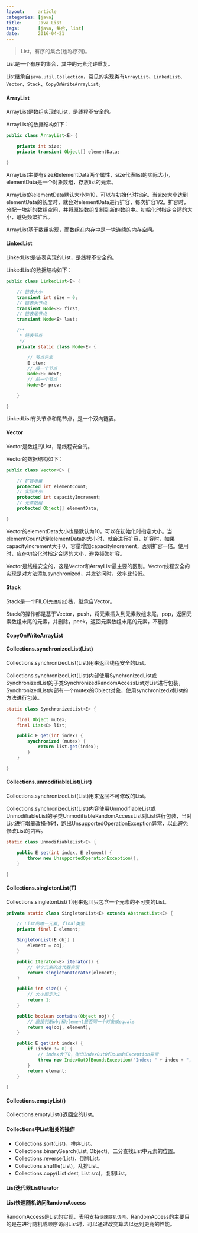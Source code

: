 ```yaml
---
layout:     article
categories: [java]
title:      Java List
tags:       [java, 集合, list]
date:       2016-04-21
---
```


> List，有序的集合(也称序列)。

List是一个有序的集合，其中的元素允许重复。

List继承自`java.util.Collection`，常见的实现类有`ArrayList`、`LinkedList`、`Vector`、`Stack`、`CopyOnWriteArrayList`。

#### ArrayList

ArrayList是数组实现的List，是线程不安全的。

ArrayList的数据结构如下：

```java
public class ArrayList<E> {

    private int size;
    private transient Object[] elementData;

}
```

ArrayList主要有size和elementData两个属性，size代表list的实际大小，elementData是一个对象数组，存放list的元素。

ArrayList的elementData默认大小为10，可以在初始化时指定。当size大小达到elementData的长度时，就会对elementData进行扩容，每次扩容1/2。扩容时，分配一块新的数组空间，并将原始数组复制到新的数组中。初始化时指定合适的大小，避免频繁扩容。

ArrayList基于数组实现，而数组在内存中是一块连续的内存空间。

#### LinkedList

LinkedList是链表实现的List，是线程不安全的。

LinkedList的数据结构如下：

```java
public class LinkedList<E> {

    // 链表大小
    transient int size = 0;
    // 链表头节点
    transient Node<E> first;
    // 链表尾节点
    transient Node<E> last;

    /**
     * 链表节点
     */
    private static class Node<E> {

        // 节点元素
        E item;
        // 后一个节点
        Node<E> next;
        // 前一个节点
        Node<E> prev;

    }

}
```

LinkedList有头节点和尾节点，是一个双向链表。

#### Vector

Vector是数组的List，是线程安全的。

Vector的数据结构如下：

```java
public class Vector<E> {

    // 扩容增量
    protected int elementCount;
    // 实际大小
    protected int capacityIncrement;
    // 元素数组
    protected Object[] elementData;

}
```

Vector的elementData大小也是默认为10，可以在初始化时指定大小。当elementCount达到elementData的大小时，就会进行扩容，扩容时，如果capacityIncrement大于0，容量增加capacityIncrement，否则扩容一倍。使用时，应在初始化时指定合适的大小，避免频繁扩容。

Vector是线程安全的，这是Vector和ArrayList最主要的区别。Vector线程安全的实现是对方法添加synchronized，并发访问时，效率比较低。

#### Stack

Stack是一个FILO(`先进后出`)栈，继承自Vector。

Stack的操作都是基于Vector，push，将元素插入到元素数组末尾，pop，返回元素数组末尾的元素，并删除，peek，返回元素数组末尾的元素，不删除

#### CopyOnWriteArrayList

#### Collections.synchronizedList(List)

Collections.synchronizedList(List)用来返回线程安全的List。

Collections.synchronizedList(List)内部使用SynchronizedList或SynchronizedList的子类SynchronizedRandomAccessList对List进行包装，SynchronizedList内部有一个mutex的Object对象，使用synchronized对List的方法进行包装。

```java
static class SynchronizedList<E> {

    final Object mutex;
    final List<E> list;

    public E get(int index) {
        synchronized (mutex) {
            return list.get(index);
        }
    }

}
```

#### Collections.unmodifiableList(List)

Collections.synchronizedList(List)用来返回不可修改的List。

Collections.synchronizedList(List)内容使用UnmodifiableList或UnmodifiableList的子类UnmodifiableRandomAccessList对List进行包装，当对List进行增删改操作时，跑出UnsupportedOperationException异常，以此避免修改List的内容。

```java
static class UnmodifiableList<E> {

    public E set(int index, E element) {
        throw new UnsupportedOperationException();
    }

}
```

#### Collections.singletonList(T)

Collections.singletonList(T)用来返回只包含一个元素的不可变的List。

```java
private static class SingletonList<E> extends AbstractList<E> {

    // List的唯一元素, final类型
    private final E element;

    SingletonList(E obj) {
        element = obj;
    }

    public Iterator<E> iterator() {
        // 单个元素的迭代器实现
        return singletonIterator(element);
    }

    public int size() {
        // 大小固定为1
        return 1;
    }

    public boolean contains(Object obj) {
        // 直接判断obj和element是否同一个对象或equals
        return eq(obj, element);
    }

    public E get(int index) {
        if (index != 0) {
            // index大于0，抛出IndexOutOfBoundsException异常            
            throw new IndexOutOfBoundsException("Index: " + index + ", Size: 1");
        }
        return element;
    }

}
```

#### Collections.emptyList()

Collections.emptyList()返回空的List。

#### Collections中List相关的操作

* Collections.sort(List)，排序List。
* Collections.binarySearch(List, Object)，二分查找List中元素的位置。
* Collections.reverse(List)，倒排List。
* Collections.shuffle(List)，乱排List。
* Collections.copy(List dest, List src)，复制List。

#### List迭代器ListIterator

#### List快速随机访问RandomAccess

RandomAccess是List的实现，表明支持`快速随机访问`。RandomAccess的主要目的是在进行随机或顺序访问List时，可以通过改变算法以达到更高的性能。
